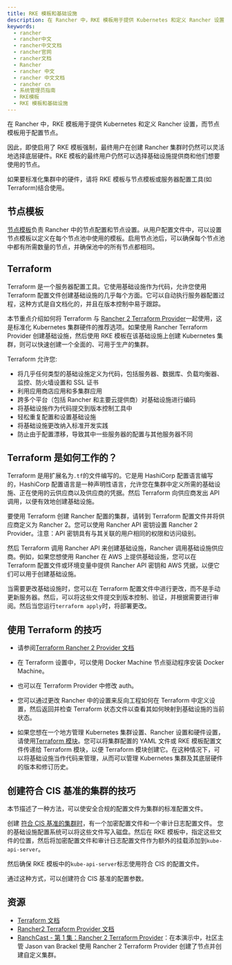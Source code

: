 ```yaml
---
title: RKE 模板和基础设施
description: 在 Rancher 中，RKE 模板用于提供 Kubernetes 和定义 Rancher 设置，而节点模板用于配置节点。因此，即使启用了 RKE 模板强制，最终用户在创建 Rancher 集群时仍然可以灵活地选择底层硬件。RKE 模板的最终用户仍然可以选择基础设施提供商和他们想要使用的节点。如果要标准化集群中的硬件，请将 RKE 模板与节点模板或服务器配置工具(如 Terraform)结合使用。
keywords:
  - rancher
  - rancher中文
  - rancher中文文档
  - rancher官网
  - rancher文档
  - Rancher
  - rancher 中文
  - rancher 中文文档
  - rancher cn
  - 系统管理员指南
  - RKE模板
  - RKE 模板和基础设施
---
```


在 Rancher 中，RKE 模板用于提供 Kubernetes 和定义 Rancher 设置，而节点模板用于配置节点。

因此，即使启用了 RKE 模板强制，最终用户在创建 Rancher 集群时仍然可以灵活地选择底层硬件。RKE 模板的最终用户仍然可以选择基础设施提供商和他们想要使用的节点。

如果要标准化集群中的硬件，请将 RKE 模板与节点模板或服务器配置工具(如 Terraform)结合使用。

## 节点模板

[节点模板](/docs/rancher2.5/user-settings/node-templates/_index)负责 Rancher 中的节点配置和节点设置。从用户配置文件中，可以设置节点模板以定义在每个节点池中使用的模板。启用节点池后，可以确保每个节点池中都有所需数量的节点，并确保池中的所有节点都相同。

## Terraform

Terraform 是一个服务器配置工具。它使用基础设施作为代码，允许您使用 Terraform 配置文件创建基础设施的几乎每个方面。它可以自动执行服务器配置过程，这种方式是自文档化的，并且在版本控制中易于跟踪。

本节重点介绍如何将 Terraform 与 [Rancher 2 Terraform Provider](https://www.terraform.io/docs/providers/rancher2/)一起使用，这是标准化 Kubernetes 集群硬件的推荐选项。如果使用 Rancher Terraform Provider 创建基础设施，然后使用 RKE 模板在该基础设施上创建 Kubernetes 集群，则可以快速创建一个全面的、可用于生产的集群。

Terraform 允许您:

- 将几乎任何类型的基础设施定义为代码，包括服务器、数据库、负载均衡器、监控、防火墙设置和 SSL 证书
- 利用应用商店应用和多集群应用
- 跨多个平台（包括 Rancher 和主要云提供商）对基础设施进行编码
- 将基础设施作为代码提交到版本控制工具中
- 轻松重复配置和设置基础设施
- 将基础设施更改纳入标准开发实践
- 防止由于配置漂移，导致其中一些服务器的配置与其他服务器不同

## Terraform 是如何工作的？

Terraform 是用扩展名为`.tf`的文件编写的。它是用 HashiCorp 配置语言编写的，HashiCorp 配置语言是一种声明性语言，允许您在集群中定义所需的基础设施、正在使用的云供应商以及供应商的凭据。然后 Terraform 向供应商发出 API 调用，以便有效地创建基础设施。

要使用 Terraform 创建 Rancher 配置的集群，请转到 Terraform 配置文件并将供应商定义为 Rancher 2。您可以使用 Rancher API 密钥设置 Rancher 2 Provider。注意：API 密钥具有与其关联的用户相同的权限和访问级别。

然后 Terraform 调用 Rancher API 来创建基础设施，Rancher 调用基础设施供应商。例如，如果您想使用 Rancher 在 AWS 上提供基础设施，您可以在 Terraform 配置文件或环境变量中提供 Rancher API 密钥和 AWS 凭据，以便它们可以用于创建基础设施。

当需要更改基础设施时，您可以在 Terraform 配置文件中进行更改，而不是手动更新服务器。然后，可以将这些文件提交到版本控制、验证，并根据需要进行审阅。然后当您运行`terraform apply`时，将部署更改。

## 使用 Terraform 的技巧

- 请参阅[Terraform Rancher 2 Provider 文档](https://www.terraform.io/docs/providers/rancher2/)

- 在 Terraform 设置中，可以使用 Docker Machine 节点驱动程序安装 Docker Machine。

- 也可以在 Terraform Provider 中修改 auth。

- 您可以通过更改 Rancher 中的设置来反向工程如何在 Terraform 中定义设置，然后返回并检查 Terraform 状态文件以查看其如何映射到基础设施的当前状态。

- 如果您想在一个地方管理 Kubernetes 集群设置、Rancher 设置和硬件设置，请使用[Terraform 模块](https://github.com/rancher/terraform-modules)。您可以将集群配置的 YAML 文件或 RKE 模板配置文件传递给 Terraform 模块，以便 Terraform 模块创建它。在这种情况下，可以将基础设施当作代码来管理，从而可以管理 Kubernetes 集群及其底层硬件的版本和修订历史。

## 创建符合 CIS 基准的集群的技巧

本节描述了一种方法，可以使安全合规的配置文件为集群的标准配置文件。

创建 [符合 CIS 基准的集群时](/docs/rancher2.5/security/_index)，有一个加密配置文件和一个审计日志配置文件。
您的基础设施配置系统可以将这些文件写入磁盘。然后在 RKE 模板中，指定这些文件的位置，然后将加密配置文件和审计日志配置文件作为额外的挂载添加到`kube-api-server`。

然后确保 RKE 模板中的`kube-api-server`标志使用符合 CIS 的配置文件。

通过这种方式，可以创建符合 CIS 基准的配置参数。

## 资源

- [Terraform 文档](https://www.terraform.io/docs/)
- [Rancher2 Terraform Provider 文档](https://www.terraform.io/docs/providers/rancher2/)
- [RanchCast - 第 1 集：Rancher 2 Terraform Provider](https://youtu.be/YNCq-prI8-8)：在本演示中，社区主管 Jason van Brackel 使用 Rancher 2 Terraform Provider 创建了节点并创建自定义集群。
